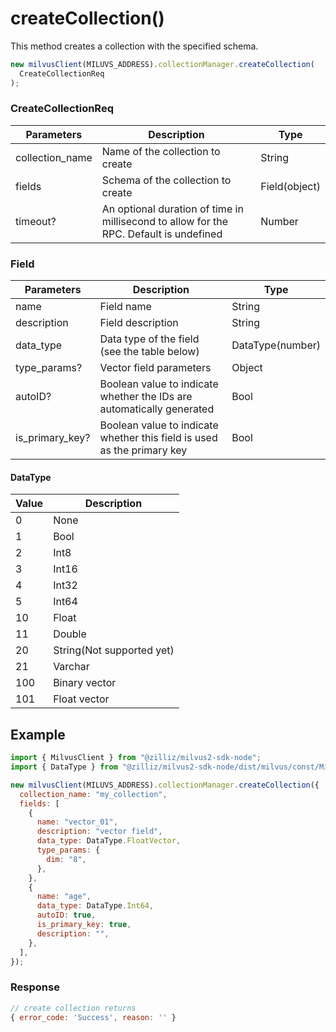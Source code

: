 # createCollection()

This method creates a collection with the specified schema.

```javascript
new milvusClient(MILUVS_ADDRESS).collectionManager.createCollection(
  CreateCollectionReq
);
```

### CreateCollectionReq

| Parameters      | Description                                                                            | Type          |
| --------------- | -------------------------------------------------------------------------------------- | ------------- |
| collection_name | Name of the collection to create                                                       | String        |
| fields          | Schema of the collection to create                                                     | Field(object) |
| timeout?        | An optional duration of time in millisecond to allow for the RPC. Default is undefined | Number        |

### Field

| Parameters      | Description                                                             | Type             |
| --------------- | ----------------------------------------------------------------------- | ---------------- |
| name            | Field name                                                              | String           |
| description     | Field description                                                       | String           |
| data_type       | Data type of the field (see the table below)                            | DataType(number) |
| type_params?    | Vector field parameters                                                 | Object           |
| autoID?         | Boolean value to indicate whether the IDs are automatically generated   | Bool             |
| is_primary_key? | Boolean value to indicate whether this field is used as the primary key | Bool             |

#### DataType

| Value | Description               |
| ----- | ------------------------- |
| 0     | None                      |
| 1     | Bool                      |
| 2     | Int8                      |
| 3     | Int16                     |
| 4     | Int32                     |
| 5     | Int64                     |
| 10    | Float                     |
| 11    | Double                    |
| 20    | String(Not supported yet) |
| 21    | Varchar                   |
| 100   | Binary vector             |
| 101   | Float vector              |

## Example

```javascript
import { MilvusClient } from "@zilliz/milvus2-sdk-node";
import { DataType } from "@zilliz/milvus2-sdk-node/dist/milvus/const/Milvus";

new milvusClient(MILUVS_ADDRESS).collectionManager.createCollection({
  collection_name: "my_collection",
  fields: [
    {
      name: "vector_01",
      description: "vector field",
      data_type: DataType.FloatVector,
      type_params: {
        dim: "8",
      },
    },
    {
      name: "age",
      data_type: DataType.Int64,
      autoID: true,
      is_primary_key: true,
      description: "",
    },
  ],
});
```

### Response

```javascript
// create collection returns
{ error_code: 'Success', reason: '' }
```
